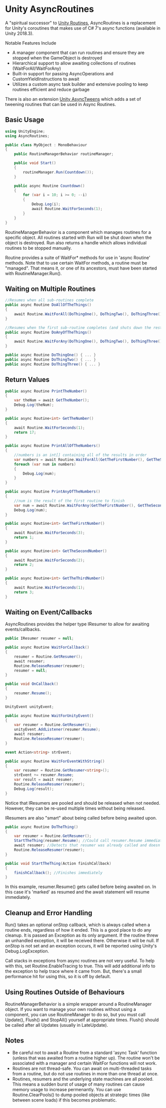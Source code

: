 # Unity AsyncRoutines

A "spiritual successor" to [Unity Routines](https://github.com/tomblind/unity-routines), AsyncRoutines is a replacement for Unity's coroutines that makes use of C# 7's async functions (available in Unity 2018.3).

Notable Features Include
- A manager component that can run routines and ensure they are stopped when the GameObject is destroyed
- Hierarchical support to allow awaiting collections of routines (WaitForAll/WaitForAny)
- Built-in support for passing AsyncOperations and CustomYieldInstructions to await
- Utilizes a custom async task builder and extensive pooling to keep routines efficient and reduce garbage

There is also an extension [Unity AsyncTweens](https://github.com/tomblind/unity-async-tweens) which adds a set of tweening routines that can be used in Async Routines.

## Basic Usage
```cs
using UnityEngine;
using AsyncRoutines;

public class MyObject : MonoBehaviour
{
    public RoutineManagerBehavior routineManager;

    public void Start()
    {
        routineManager.Run(Countdown());
    }

    public async Routine Countdown()
    {
        for (var i = 10; i >= 0; --i)
        {
            Debug.Log(i);
            await Routine.WaitForSeconds(1);
        }
    }
}
```

RoutineManagerBehavior is a component which manages routines for a specific object. All routines started with Run will be shut down when the object is destroyed. Run also returns a handle which allows individual routines to be stopped manually.

Routine provides a suite of WaitFor* methods for use in 'async Routine' methods. Note that to use certain WaitFor methods, a routine must be "managed". That means it, or one of its ancestors, must have been started with RoutineManager.Run().

## Waiting on Multiple Routines
```cs
//Resumes when all sub-routines complete
public async Routine DoAllOfTheThings()
{
    await Routine.WaitForAll(DoThingOne(), DoThingTwo(), DoThingThree());
}

//Resumes when the first sub-routine completes (and shuts down the rest)
public async Routine DoAnyOfTheThings()
{
    await Routine.WaitForAny(DoThingOne(), DoThingTwo(), DoThingThree());
}

public async Routine DoThingOne() { ... }
public async Routine DoThingTwo() { ... }
public async Routine DoThingThree() { ... }
```

## Return Values
```cs
public async Routine PrintTheNumber()
{
    var theNum = await GetTheNumber();
    Debug.Log(theNum);
}

public async Routine<int> GetTheNumber()
{
    await Routine.WaitForSeconds(1);
    return 17;
}
```

```cs
public async Routine PrintAllOfTheNumbers()
{
    //numbers is an int[] containing all of the results in order
    var numbers = await Routine.WaitForAll(GetTheFirstNumber(), GetTheSecondNumber(), GetTheThirdNumber());
    foreach (var num in numbers)
    {
        Debug.Log(num);
    }
}

public async Routine PrintAnyOfTheNumbers()
{
    //num is the result of the first routine to finish
    var num = await Routine.WaitForAny(GetTheFirstNumber(), GetTheSecondNumber(), GetTheThirdNumber());
    Debug.Log(num);
}

public async Routine<int> GetTheFirstNumber()
{
    await Routine.WaitForSeconds(3);
    return 1;
}

public async Routine<int> GetTheSecondNumber()
{
    await Routine.WaitForSeconds(2);
    return 2;
}

public async Routine<int> GetTheThirdNumber()
{
    await Routine.WaitForSeconds(1);
    return 3;
}
```

## Waiting on Event/Callbacks
AsyncRoutines provides the helper type IResumer to allow for awaiting events/callbacks.
```cs
public IResumer resumer = null;

public async Routine WaitForCallback()
{
    resumer = Routine.GetResumer();
    await resumer;
    Routine.ReleaseResumer(resumer);
    resumer = null;
}

public void OnCallback()
{
    resumer.Resume();
}
```
```cs
UnityEvent unityEvent;

public async Routine WaitForUnityEvent()
{
    var resumer = Routine.GetResumer();
    unityEvent.AddListener(resumer.Resume);
    await resumer;
    Routine.ReleaseResumer(resumer);
}
```
```cs
event Action<string> strEvent;

public async Routine WaitForEventWithString()
{
    var resumer = Routine.GetResumer<string>();
    strEvent += resumer.Resume;
    var result = await resumer;
    Routine.ReleaseResumer(resumer);
    Debug.Log(result);
}
```
Notice that IResumers are pooled and should be released when not needed. However, they can be re-used multiple times without being released.

IResumers are also "smart" about being called before being awaited upon.
```cs
public async Routine DoTheThing()
{
    var resumer = Routine.GetResumer();
    StartTheThing(resumer.Resume); //Could call resumer.Resume immediately
    await resumer; //Detects that resumer was already called and doesn't wait
    Routine.ReleaseResumer(resumer);
}

public void StartTheThing(Action finishCallback)
{
    finishCallback(); //Finishes immediately
}
```
In this example, resumer.Resume() gets called before being awaited on. In this case it's 'marked' as resumed and the await statement will resume immediately.

## Cleanup and Error Handling
Run() takes an optional onStop callback, which is always called when a routine ends, regardless of how it ended. This is a good place to do any cleanup. It is passed an Exception as its only argument. If the routine threw an unhandled exception, it will be received there. Otherwise it will be null. If onStop is not set and an exception occurs, it will be reported using Unity's Debug.LogException.

Call stacks in exceptions from async routines are not very useful. To help with this, set Routine.EnableTracing to true. This will add additional info to the exception to help trace where it came from. But, there's a small performance hit for using this, so it is off by default.

## Using Routines Outside of Behaviours
RoutineManagerBehavior is a simple wrapper around a RoutineManager object. If you want to manage your own routines without using a component, you can use RoutineManager to do so, but you must call Update(), Flush() and StopAll() yourself at appropriate times. Flush() should be called after all Updates (usually in LateUpdate).

## Notes
- Be careful not to await a Routine from a standard 'async Task' function (unless that was awaited from a routine higher up). The routine won't be associated with a manager and certain WaitFor functions will not work.
- Routines are not thread-safe. You can await on multi-threaded tasks from a routine, but do not use routines in more than one thread at once.
- Routines, resumers and the underlying state machines are all pooled. This means a sudden burst of usage of many routines can cause memory usage to increase permenantly. You can use Routine.ClearPools() to dump pooled objects at strategic times (like between scene loads) if this becomes problematic.
